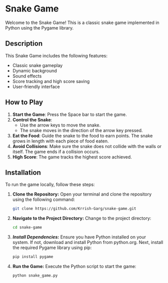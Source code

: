# Snake Game

Welcome to the Snake Game! This is a classic snake game implemented in Python using the Pygame library.

## Description

This Snake Game includes the following features:
- Classic snake gameplay
- Dynamic background
- Sound effects
- Score tracking and high score saving
- User-friendly interface

## How to Play

1. **Start the Game**: Press the Space bar to start the game.
2. **Control the Snake**:
   - Use the arrow keys to move the snake.
   - The snake moves in the direction of the arrow key pressed.
3. **Eat the Food**: Guide the snake to the food to earn points. The snake grows in length with each piece of food eaten.
4. **Avoid Collisions**: Make sure the snake does not collide with the walls or itself. The game ends if a collision occurs.
5. **High Score**: The game tracks the highest score achieved.

## Installation

To run the game locally, follow these steps:

1. **Clone the Repository:**
   Open your terminal and clone the repository using the following command:
   ```bash
   git clone https://github.com/Krrish-Garg/snake-game.git

2. **Navigate to the Project Directory:**
   Change to the project directory:
   ```bash
   cd snake-game

4. ***Install Dependencies:***
   Ensure you have Python installed on your system. If not, download and install Python from python.org. Next, install the required Pygame library using pip:
   ```bash
   pip install pygame

5. **Run the Game:**
   Execute the Python script to start the game:
   ```bash
   python snake_game.py


